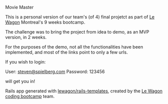Movie Master

This is a personal version of our team's (of 4) final projetct as part of [Le Wagon](https://www.lewagon.com) Montreal's 9 weeks bootcamp.

The challenge was to bring the project from idea to demo, as an MVP version, in 2 weeks. 

For the purposes of the demo, not all the functionalities have been implemented, and most of the links point to only a few urls.

If you wish to login:

User: steven@spielberg.com
Password: 123456

will get you in!

Rails app generated with [lewagon/rails-templates](https://github.com/lewagon/rails-templates), created by the [Le Wagon coding bootcamp](https://www.lewagon.com) team.
